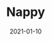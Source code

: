---
title: "Nappy"
authors:
    - "Nappy"
categories: 
    - "race"
    - "stock photos"
    - "diversity"
link: "https://www.nappy.co/"
date: "2021-01-10"
---